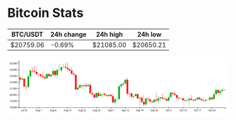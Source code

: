 # Bitcoin Stats

BTC/USDT|24h change|24h high|24h low|
|---|---|---|---|
|$20759.06|-0.69%|$21085.00|$20650.21|

<img src="./chart.svg">
